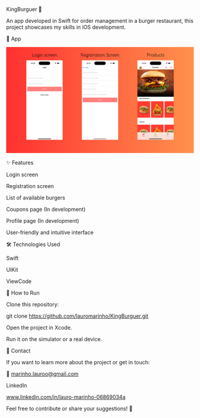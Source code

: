 KingBurguer 🍔

An app developed in Swift for order management in a burger restaurant, this project showcases my skills in iOS development.

📸 App

![image alt](https://github.com/LauroMarinho/KingBurguer/blob/8774d644134a2525884f22a656fd13740bb9269c/AppPresentation.png)

✨ Features

Login screen

Registration screen

List of available burgers

Coupons page (In development)

Profile page (In development)

User-friendly and intuitive interface

🛠️ Technologies Used

Swift

UIKit

ViewCode

🚀 How to Run

Clone this repository:

git clone https://github.com/lauromarinho/KingBurguer.git

Open the project in Xcode.

Run it on the simulator or a real device.

📩 Contact

If you want to learn more about the project or get in touch:

📧 marinho.lauroo@gmail.com

LinkedIn

www.linkedin.com/in/lauro-marinho-06869034a

Feel free to contribute or share your suggestions! 🚀
